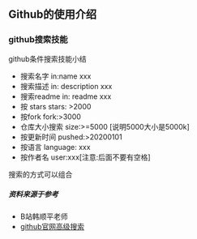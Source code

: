 

## Github的使用介绍

### github搜索技能

github条件搜索技能小结

- 搜索名字   in:name xxx
- 搜索描述   in: description xxx
- 搜索readme   in: readme xxx
- 按 stars       stars: >2000
- 按fork          fork:>3000
- 仓库大小搜索     size:>=5000  [说明5000大小是5000k]
- 按更新时间 pushed:>20200101
- 按语言           language: xxx
- 按作者名       user:xxx[注意:后面不要有空格]

搜索的方式可以组合




##### 资料来源于参考

- B站韩顺平老师
- [github官网高级搜索](https://github.com/search/advanced)

